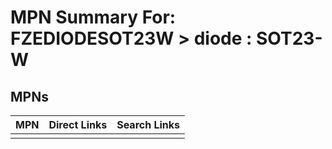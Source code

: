 



# MPN Summary For: FZEDIODESOT23W > diode : SOT23-W

## MPNs
  

|MPN|Direct Links|Search Links|
| :--- | :--- | :--- |
||||
